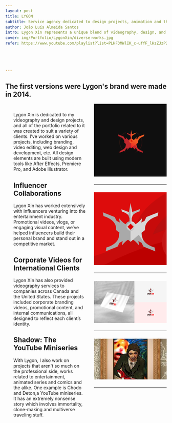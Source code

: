 ```yaml
---
layout: post
title: LYGON
subtitle: Service agency dedicated to design projects, animation and the arts.
author: João Luís Almeida Santos
intro: Lygon Xin represents a unique blend of videography, design, and wild storytelling. From helping influencers find their voice in the entertainment industry to collaborating with companies in Canada and the United States, Lygon Xin’s work is diverse and creative. One of its standout projects is the hilarious and unpredictable YouTube miniseries Shadow.
cover: img/Portfolio/LygonXin/diverse-works.jpg
refer: https://www.youtube.com/playlist?list=PLHF3MWlIK_c-uffF_lHzZJzP2lX4SyhlC




---
```




##  The first versions were Lygon's brand were made in 2014.
<div style="display: flex; flex-direction: row-reverse">

<div style="width: 50%; gap: 1%; display: flex; flex-direction: column">
<img style="display: block;" src="../img/Logobackground.png">
<hr>
<img style="display: block;" src="../img/lygon.png">
<hr>
<img style="display: block;" src="../img/Portfolio/Design/mockup.jpg">
<hr>
<img style="display: block;" src="../img/Portfolio/Video/shadow.webp">
<hr>
</div>
<div style="display: block; width: 50%; margin: 5%;">
Lygon Xin is dedicated to my videography and design projects,
and all of the portfolio related to it was created to suit a variety of clients.
I’ve worked on various projects, including branding,
video editing, web
design and development, etc. All design elements
are built using modern tools like After Effects, Premiere Pro, and Adobe Illustrator.

## Influencer Collaborations
Lygon Xin has worked extensively with influencers venturing into the entertainment industry. Promotional videos, vlogs, or engaging visual content, we’ve helped influencers build their personal brand and stand out in a competitive market.


## Corporate Videos for International Clients

Lygon Xin has also provided videography services
to companies across Canada and the United States.
These projects included corporate branding videos,
promotional content, and internal communications,
all designed to reflect each client’s identity.

## Shadow: The YouTube Miniseries
With Lygon, I also work on projects that aren't so much on the professional side,
works related to entertainment, animated series and comics and the alike.
One example is Chodo and Deton,a YouTube miniseries. It has an extremely nonsense story which
involves immortality, clone-making and multiverse traveling stuff.
</div>
</div>
